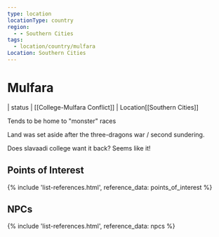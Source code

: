 ```yaml
---
type: location
locationType: country
region:
  - - Southern Cities
tags:
  - location/country/mulfara
Location: Southern Cities
---
```


# Mulfara

| status	| [[College-Mulfara Conflict]] |
<span class="dataview inline-field"><span class="inline-field-key">Location</span><span class="inline-field-value">[[Southern Cities]]</span></span>


Tends to be home to "monster" races

Land was set aside after the three-dragons war / second sundering. 

Does slavaadi college want it back? Seems like it! 


## Points of Interest
{% include 'list-references.html', reference_data: points_of_interest %}

## NPCs

{% include 'list-references.html', reference_data: npcs %}
